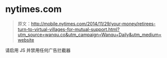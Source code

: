 # nytimes.com

> 原文：<http://mobile.nytimes.com/2014/11/29/your-money/retirees-turn-to-virtual-villages-for-mutual-support.html?utm_source=wanqu.co&utm_campaign=Wanqu+Daily&utm_medium=website>

请启用 JS 并禁用任何广告拦截器